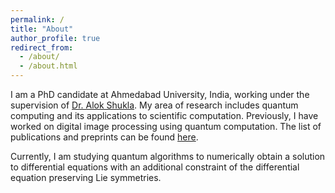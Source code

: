 ```yaml
---
permalink: /
title: "About"
author_profile: true
redirect_from: 
  - /about/
  - /about.html
---
```


I am a PhD candidate at Ahmedabad University, India, working under the supervision of [Dr. Alok Shukla](https://ahduni.edu.in/academics/schools-centres/school-of-arts-and-sciences/faculty/alok-shukla/). My area of research includes quantum computing and its applications to scientific computation. Previously, I have worked on digital image processing using quantum computation. The list of publications and preprints can be found [here](https://mrohida.github.io/Mohit-Rohida//publications/). 

Currently, I am studying quantum algorithms to numerically obtain a solution to differential equations with an additional constraint of the differential equation preserving Lie symmetries.
